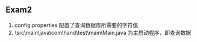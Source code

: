 ## Exam2
1. config.properties 配置了查询数据库所需要的字符值
2. \src\main\java\com\hand\test\main\Main.java 为主启动程序，即查询数据